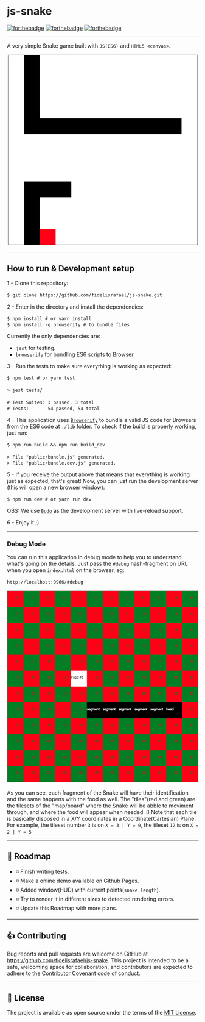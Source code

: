 # js-snake

[![forthebadge](https://forthebadge.com/images/badges/made-with-javascript.svg)](https://forthebadge.com) [![forthebadge](https://forthebadge.com/images/badges/built-by-developers.svg)](https://forthebadge.com) [![forthebadge](https://forthebadge.com/images/badges/powered-by-electricity.svg)](https://forthebadge.com)

---

A very simple Snake game built with `JS(ES6)` and `HTML5 <canvas>`.

![Game preview](./screenshots/jssnake-development.png)

---

## How to run & Development setup

1 - Clone this repository:

```bash
$ git clone https://github.com/fidelisrafael/js-snake.git
```

2 - Enter in the directory and install the dependencies:

```
$ npm install # or yarn install
$ npm install -g browserify # to bundle files
```

Currently the only dependencies are:
- `jest` for testing.
- `browserify` for bundling ES6 scripts to Browser

3 - Run the tests to make sure everything is working as expected:

```
$ npm test # or yarn test

> jest tests/

# Test Suites: 3 passed, 3 total
# Tests:       54 passed, 54 total
```

4 - This application uses [`Browserify`](https://github.com/browserify/browserify) to bundle a valid JS code for Browsers from the ES6 code at `./lib` folder. To check if the build is properly working, just run:

```
$ npm run build && npm run build_dev

> File "public/bundle.js" generated.
> File "public/bundle.dev.js" generated.
```

5 - If you receive the output above that means that everything is working just as expected, that's great! Now, you can just run the development server (this will open a new browser window):

```
$ npm run dev # or yarn run dev
```

OBS: We use [`Budo`](https://github.com/mattdesl/budo) as the development server with live-reload support.

6 - Enjoy it ;)

---

### Debug Mode

You can run this application in debug mode to help you to understand what's going on the details. Just pass the `#debug` hash-fragment on URL when you open `index.html` on the browser, eg:

```
http://localhost:9966/#debug
```

![Snake JS - Debug Mode](./screenshots/jssnake-debug.png)

As you can see, each fragment of the Snake will have their identification and the same happens with the food as well. The "tiles"(red and green) are the tilesets of the "map/board" where the Snake will be abble to moviment through, and where the food will appear when needed. ß
Note that each tile is basically disposed in a X/Y coordinates in a Coordinate(Cartesian) Plane. For example, the tileset number `3` is on `X = 3 | Y = 0`, the tileset `12` is on `X = 2 | Y = 5`

---


## :calendar: Roadmap <a name="roadmap"></a>

- :white_medium_small_square: Finish writing tests.
- :white_medium_small_square: Make a online demo available on Github Pages.
- :white_medium_small_square: Added window(HUD) with current points(`snake.length`).
- :white_medium_small_square: Try to render it in different sizes to detected rendering errors.
- :white_medium_small_square: Update this Roadmap with more plans.

---

## :thumbsup: Contributing

Bug reports and pull requests are welcome on GitHub at https://github.com/fidelisrafael/js-snake. This project is intended to be a safe, welcoming space for collaboration, and contributors are expected to adhere to the [Contributor Covenant](contributor-covenant.org) code of conduct.

---

## :memo: License

The project is available as open source under the terms of the [MIT License](http://opensource.org/licenses/MIT).

